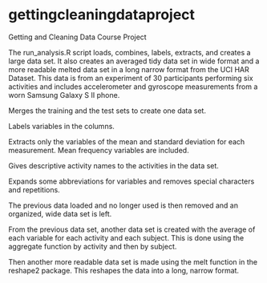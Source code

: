 gettingcleaningdataproject
==========================

Getting and Cleaning Data Course Project

The run_analysis.R script loads, combines, labels, extracts, and creates a large data set. It also creates an averaged tidy data set in wide format and a more readable melted data set in a long narrow format from the UCI HAR Dataset. This data is from an experiment of 30 participants performing six activities and includes accelerometer and gyroscope measurements from a worn Samsung Galaxy S II phone.

Merges the training and the test sets to create one data set.

Labels variables in the columns.

Extracts only the variables of the mean and standard deviation for each measurement. Mean frequency variables are included.

Gives descriptive activity names to the activities in the data set.

Expands some abbreviations for variables and removes special characters and repetitions. 

The previous data loaded and no longer used is then removed and an organized, wide data set is left.

From the previous data set, another data set is created with the average of each variable for each activity and each subject. This is done using the aggregate function by activity and then by subject.

Then another more readable data set is made using the melt function in the reshape2 package. This reshapes the data into a long, narrow format.